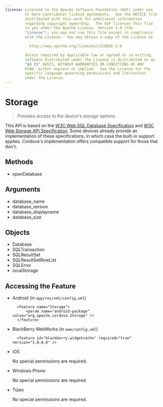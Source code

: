 ```yaml
---
license: Licensed to the Apache Software Foundation (ASF) under one
         or more contributor license agreements.  See the NOTICE file
         distributed with this work for additional information
         regarding copyright ownership.  The ASF licenses this file
         to you under the Apache License, Version 2.0 (the
         "License"); you may not use this file except in compliance
         with the License.  You may obtain a copy of the License at

           http://www.apache.org/licenses/LICENSE-2.0

         Unless required by applicable law or agreed to in writing,
         software distributed under the License is distributed on an
         "AS IS" BASIS, WITHOUT WARRANTIES OR CONDITIONS OF ANY
         KIND, either express or implied.  See the License for the
         specific language governing permissions and limitations
         under the License.
---
```


Storage
==========

> Provides access to the device's storage options.

This API is based on the [W3C Web SQL Database
Specification](http://dev.w3.org/html5/webdatabase/) and [W3C Web
Storage API Specification](http://dev.w3.org/html5/webstorage/). Some
devices already provide an implementation of these specifications, in
which case the built-in support applies.  Cordova's implementation
offers compatible support for those that don't.

Methods
-------

- openDatabase

Arguments
---------

- database_name
- database_version
- database_displayname
- database_size

Objects
-------

- Database
- SQLTransaction
- SQLResultSet
- SQLResultSetRowList
- SQLError
- localStorage

## Accessing the Feature

* Android (in `app/res/xml/config.xml`)

        <feature name="Storage">
            <param name="android-package" value="org.apache.cordova.Storage" />
        </feature>

* BlackBerry WebWorks (in `www/config.xml`)

        <feature id="blackberry.widgetcache" required="true" version="1.0.0.0" />

* iOS

  No special permissions are required.

* Windows Phone

  No special permissions are required.

* Tizen

  No special permissions are required.

